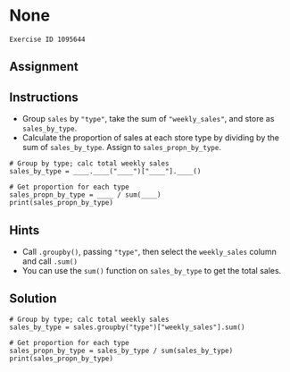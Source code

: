 
#  None

```
Exercise ID 1095644
```

##  Assignment 

##  Instructions 

- Group `sales` by `"type"`, take the sum of `"weekly_sales"`, and store as `sales_by_type`.
- Calculate the proportion of sales at each store type by dividing by the sum of `sales_by_type`. Assign to `sales_propn_by_type`.



```
# Group by type; calc total weekly sales
sales_by_type = ____.____("____")["____"].____()

# Get proportion for each type
sales_propn_by_type = ____ / sum(____)
print(sales_propn_by_type)
```

##  Hints 

- Call `.groupby()`, passing `"type"`, then select the `weekly_sales` column and call `.sum()`
- You can use the `sum()` function on `sales_by_type` to get the total sales.



##  Solution 

```
# Group by type; calc total weekly sales
sales_by_type = sales.groupby("type")["weekly_sales"].sum()

# Get proportion for each type
sales_propn_by_type = sales_by_type / sum(sales_by_type)
print(sales_propn_by_type)
```


